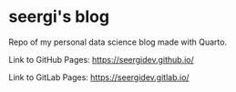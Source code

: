 # seergi's blog

Repo of my personal data science blog made with Quarto.

Link to GitHub Pages: https://seergidev.github.io/

Link to GitLab Pages: https://seergidev.gitlab.io/
